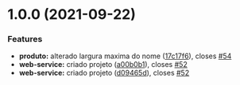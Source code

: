 # 1.0.0 (2021-09-22)


### Features

* **produto:** alterado largura maxima do nome ([17c17f6](https://dev.azure.com/willianluiszuqui/Produto/_git/Produto/commit/17c17f675623c7d785e5f5e06403749e1619d602)), closes [#54](https://dev.azure.com/willianluiszuqui/Produto/_git/Produto/issues/54)
* **web-service:** criado projeto ([a00b0b1](https://dev.azure.com/willianluiszuqui/Produto/_git/Produto/commit/a00b0b1be98bc76921b992127c1e3c1b577967b1)), closes [#52](https://dev.azure.com/willianluiszuqui/Produto/_git/Produto/issues/52)
* **web-service:** criado projeto ([d09465d](https://dev.azure.com/willianluiszuqui/Produto/_git/Produto/commit/d09465d8b1ed2ceb89f621bbe1b8994b293425b8)), closes [#52](https://dev.azure.com/willianluiszuqui/Produto/_git/Produto/issues/52)
